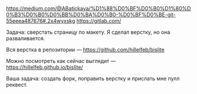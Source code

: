 https://medium.com/@ABatickaya/%D1%88%D0%BF%D0%B0%D1%80%D0%B3%D0%B0%D0%BB%D0%BA%D0%B0-%D0%BF%D0%BE-git-55eeea487676#.2x4wyxskg
https://gitlab.com/



Задача: сверстать страницу по макету. Я сделал верстку, но она разваливается. 

Вся верстка в репозитории — https://github.com/hillelfeb/bislite

Можно посмотреть как сейчас выглядит — https://hillelfeb.github.io/bislite/

Ваша задача: создать форк, поправить верстку и прислать мне пулл реквест.